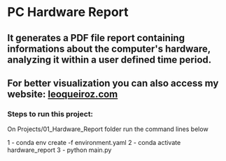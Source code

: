 # PC Hardware Report

## It generates a PDF file report containing informations about the computer's hardware, analyzing it within a user defined time period.

## For better visualization you can also access my website: [leoqueiroz.com](http://leoqueiroz.com)

### Steps to run this project:

On Projects/01_Hardware_Report folder run the command lines below 

1 - conda env create -f environment.yaml
2 - conda activate hardware_report
3 - python main.py